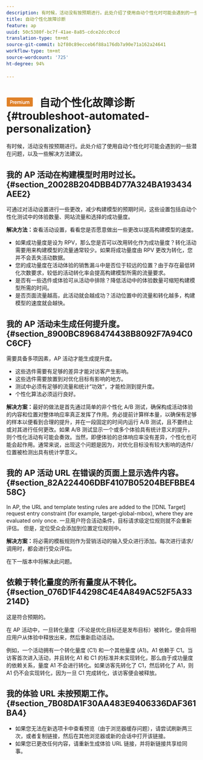 ```yaml
---
description: 有时候，活动没有按预期进行。此处介绍了使用自动个性化时可能会遇到的一些潜在问题，以及一些解决方法建议。
title: 自动个性化故障诊断
feature: ap
uuid: 50c5380f-bc7f-41ae-8a85-cdce2dcc0ccd
translation-type: tm+mt
source-git-commit: b2f80c89ecceb6f88a176db7a90e71a162a24641
workflow-type: tm+mt
source-wordcount: '725'
ht-degree: 94%

---
```



# ![PREMIUM](/help/assets/premium.png) 自动个性化故障诊断{#troubleshoot-automated-personalization}

有时候，活动没有按预期进行。此处介绍了使用自动个性化时可能会遇到的一些潜在问题，以及一些解决方法建议。

## 我的 AP 活动在构建模型时用时过长。{#section_20028B204DBB4D77A324BA193434AEE2}

可通过对活动设置进行一些更改，减少构建模型的预期时间，这些设置包括自动个性化测试中的体验数量、网站流量和选择的成功量度。

**解决方法：**&#x200B;查看活动设置，看看您是否愿意做出一些更改以提高构建模型的速度。

* 如果成功量度是设为 RPV，那么您是否可以改用转化作为成功量度？转化活动需要用来构建模型的流量通常较少。如果将成功量度由 RPV 更改为转化，您并不会丢失活动数据。
* 您的成功量度在活动体验的销售漏斗中是否位于较远的位置？由于存在最低转化次数要求，较低的活动转化率会提高构建模型所需的流量要求。
* 是否有一些选件或体验可从活动中排除？降低活动中的体验数量可缩短构建模型所需的时间。
* 是否页面流量越高，此活动就会越成功？活动位置中的流量和转化越多，构建模型的速度就会越快。

## 我的 AP 活动未生成任何提升度。 {#section_8900BC8968474438B8092F7A94C0C6CF}

需要具备多项因素，AP 活动才能生成提升度。

* 这些选件需要有足够的差异才能对访客产生影响。
* 这些选件需要放置到对优化目标有影响的地方。
* 测试中必须有足够的流量和统计“功效”，才能检测到提升度。
* 个性化算法必须运行良好。

**解决方案：**&#x200B;最好的做法是首先通过简单的非个性化 A/B 测试，确保构成活动体验的内容和位置对整体响应率真正发挥了作用。务必提前计算样本量，以确保有足够的样本以便看到合理的提升，并在一段固定的时间内运行 A/B 测试，且不要终止或对其进行任何更改。如果 A/B 测试显示一个或多个体验具有统计意义的提升，则个性化活动有可能会奏效。当然，即便体验的总体响应率没有差异，个性化也可能会起作用。通常来说，出现这个问题是因为，对优化目标没有较大影响的选件/位置被检测出具有统计学意义。

## 我的 AP 活动 URL 在错误的页面上显示选件内容。 {#section_82A224406DBF4107B05204BEFBBE458C}

In AP, the URL and template testing rules are added to the [!DNL Target] request entry constraint (for example, target-global-mbox), where they are evaluated only once. 一旦用户符合活动条件，目标请求级定位规则就不会重新评估。 但是，定位受众会添加到位置定位规则中。

**解决方案：**&#x200B;将必需的模板规则作为营销活动的输入受众进行添加。每次进行请求/调用时，都会进行受众评估。

在下一版本中将解决此问题。

## 依赖于转化量度的所有量度从不转化。{#section_076D1F44298C4E4A849AC52F5A33214D}

这是符合预期的。

在 AP 活动中，一旦转化量度（不论是优化目标还是发布目标）被转化，便会将相应用户从体验中释放出来，然后重新启动活动。

例如，一个活动拥有一个转化量度 (C1) 和一个其他量度 (A1)。A1 依赖于 C1。当访客首次进入活动，并且转化 A1 和 C1 的标准并未实现转化，那么由于成功量度的依赖关系，量度 A1 不会进行转化。如果访客先转化了 C1，然后转化了 A1，则 A1 仍不会实现转化，因为一旦 C1 完成转化，该访客便会被释放。

## 我的体验 URL 未按预期工作。 {#section_7B08DA1F30AA483E9406336DAF361BA4}

* 如果您无法在新选项卡中查看预览（由于浏览器缓存问题），请尝试刷新两三次，或者复制链接，然后在其他浏览器或新的会话中打开该链接。
* 如果您已更改任何内容，请重新生成体验 URL 链接，并将新链接共享给同事。

